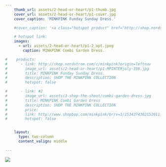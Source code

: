 ```yaml
---
    thumb_url: assets/2-head-or-heart/p1-thumb.jpg
    cover_url: assets/2-head-or-heart/p1-cover.jpg
    cover_caption: 'MINKPINK Funday Sunday Dress.'

    #cover_caption: '<a class="hotspot product" href="http://shop.nordstrom.com/c/minkpink?origin=leftnav"> MINKPINK Funday Sunday Dress.</a>'

    # hotspot link:
    images:
      - url: assets/2-head-or-heart/p1-2_opt.jpeg
        caption: MINKPINK Combi Garden Dress.

#    products:
#      - link: http://shop.nordstrom.com/c/minkpink?origin=leftnav
#        image_url: assets/2-head-or-heart/p1-MPINTERjuly-336.jpg
#        title: MINKPINK Funday Sunday Dress.
#        description: SHOP THE MINKPINK COLLECTION
#        hotspot: false

#      - link: #2
#        image_url: assets/3-shop-the-shoot/combi-garden-dress.jpg
#        title: MINKPINK Combi Garden Dress
#        description: SHOP THE MINKPINK COLLECTION
#        price:
#        link: http://www.shopbop.com/minkpink/br/v=1/2534374302152011.htm#3
#        hotspot: false


    layout:
      type: two-column
      content_valign: middle

---
```


<img src="assets/2-head-or-heart/p1-2_opt.jpeg" data-media-id="images:1" data-original>
